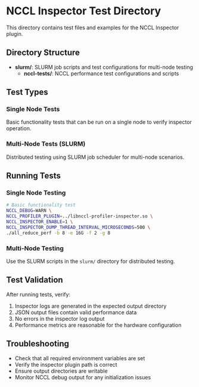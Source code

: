 # NCCL Inspector Test Directory

This directory contains test files and examples for the NCCL Inspector plugin.

## Directory Structure

- **slurm/**: SLURM job scripts and test configurations for multi-node testing
  - **nccl-tests/**: NCCL performance test configurations and scripts

## Test Types

### Single Node Tests
Basic functionality tests that can be run on a single node to verify inspector operation.

### Multi-Node Tests (SLURM)
Distributed testing using SLURM job scheduler for multi-node scenarios.

## Running Tests

### Single Node Testing
```bash
# Basic functionality test
NCCL_DEBUG=WARN \
NCCL_PROFILER_PLUGIN=../libnccl-profiler-inspector.so \
NCCL_INSPECTOR_ENABLE=1 \
NCCL_INSPECTOR_DUMP_THREAD_INTERVAL_MICROSECONDS=500 \
./all_reduce_perf -b 8 -e 16G -f 2 -g 8
```

### Multi-Node Testing
Use the SLURM scripts in the `slurm/` directory for distributed testing.

## Test Validation

After running tests, verify:
1. Inspector logs are generated in the expected output directory
2. JSON output files contain valid performance data
3. No errors in the inspector log output
4. Performance metrics are reasonable for the hardware configuration

## Troubleshooting

- Check that all required environment variables are set
- Verify the inspector plugin path is correct
- Ensure output directories are writable
- Monitor NCCL debug output for any initialization issues
